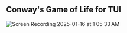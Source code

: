 ## Conway's Game of Life for TUI
![Screen Recording 2025-01-16 at 1 05 33 AM](https://github.com/user-attachments/assets/cb8c195f-428a-4e85-b26b-71a133b24da9)

